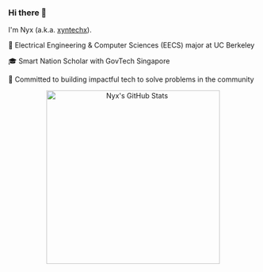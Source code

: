 ### Hi there 👋

I'm Nyx (a.k.a. [xyntechx](https://xyntechx.com)).

🐻 Electrical Engineering & Computer Sciences (EECS) major at UC Berkeley

🎓 Smart Nation Scholar with GovTech Singapore

🚀 Committed to building impactful tech to solve problems in the community

<p align="center">
  <img src="https://github-readme-stats.vercel.app/api?username=xyntechx&theme=slateorange" alt="Nyx's GitHub Stats" width="350" />
</p>
